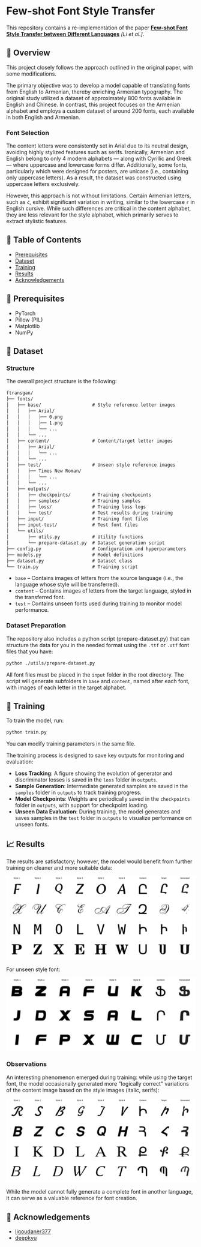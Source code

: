 # Few-shot Font Style Transfer

This repository contains a re-implementation of the paper [**Few-shot Font Style Transfer between Different Languages**](https://openaccess.thecvf.com/content/WACV2021/papers/Li_Few-Shot_Font_Style_Transfer_Between_Different_Languages_WACV_2021_paper.pdf) *[Li et al.]*.

## 👀 Overview
This project closely follows the approach outlined in the original paper, with some modifications.

The primary objective was to develop a model capable of translating fonts from English to Armenian, thereby enriching Armenian typography. The original study utilized a dataset of approximately 800 fonts available in English and Chinese. In contrast, this project focuses on the Armenian alphabet and employs a custom dataset of around 200 fonts, each available in both English and Armenian.

### Font Selection
The content letters were consistently set in Arial due to its neutral design, avoiding highly stylized features such as serifs. Ironically, Armenian and English belong to only 4 modern alphabets — along with Cyrillic and Greek — where uppercase and lowercase forms differ. Additionally, some fonts, particularly which were designed for posters, are unicase (i.e., containing only uppercase letters). As a result, the dataset was constructed using uppercase letters exclusively.

However, this approach is not without limitations. Certain Armenian letters, such as `Հ`, exhibit significant variation in writing, similar to the lowercase `r` in English cursive. While such differences are critical in the content alphabet, they are less relevant for the style alphabet, which primarily serves to extract stylistic features.

## 📜 Table of Contents
- [Prerequisites](#🚀-prerequisites)
- [Dataset](#📂-dataset)
- [Training](#🎯-training)
- [Results](#📈-results)
- [Acknowledgements](#🙌-acknowledgements)

## 🚀 Prerequisites

- PyTorch
- Pillow (PIL)
- Matplotlib
- NumPy

## 📂 Dataset
### Structure
The overall project structure is the following:
```
ftransgan/
├── fonts/
│   ├── base/                   # Style reference letter images
│   │   ├── Arial/
│   │   │   ├── 0.png
│   │   │   ├── 1.png
│   │   │   └── ...
│   │   └── ...
│   ├── content/                # Content/target letter images
│   │   ├── Arial/
│   │   │   └── ...
│   │   └── ...
│   ├── test/                   # Unseen style reference images
│   │   ├── Times New Roman/
│   │   │   └── ...
│   │   └── ...
│   ├── outputs/
│   │   ├── checkpoints/        # Training checkpoints
│   │   ├── samples/            # Training samples
│   │   ├── loss/               # Training loss logs
│   │   └── test/               # Test results during training
│   ├── input/                  # Training font files
│   ├── input-test/             # Test font files
│   └── utils/
│       ├── utils.py            # Utility functions
│       └── prepare-dataset.py  # Dataset generation script
├── config.py                   # Configuration and hyperparameters
├── models.py                   # Model definitions
├── dataset.py                  # Dataset class
└── train.py                    # Training script
```


- `base` – Contains images of letters from the source language (i.e., the language whose style will be transferred).  
- `content` – Contains images of letters from the target language, styled in the transferred font.  
- `test` – Contains unseen fonts used during training to monitor model performance.  

### Dataset Preparation  

The repository also includes a python script (prepare-dataset.py) that can structure the data for you in the needed format using the `.ttf` or `.otf` font files that you have:
```bash
python ./utils/prepare-dataset.py
```

All font files must be placed in the `input` folder in the root directory. The script will generate subfolders in `base` and `content`, named after each font, with images of each letter in the target alphabet.

## 🎯 Training
To train the model, run:
```bash
python train.py
```
You can modify training parameters in the same file.

The training process is designed to save key outputs for monitoring and evaluation:  

- **Loss Tracking**: A figure showing the evolution of generator and discriminator losses is saved in the `loss` folder in `outputs`.  
- **Sample Generation**: Intermediate generated samples are saved in the `samples` folder in `outputs` to track training progress.  
- **Model Checkpoints**: Weights are periodically saved in the `checkpoints` folder in `outputs`, with support for checkpoint loading.  
- **Unseen Data Evaluation**: During training, the model generates and saves samples in the `test` folder in `outputs` to visualize performance on unseen fonts.  

## 📈 Results
The results are satisfactory; however, the model would benefit from further training on cleaner and more suitable data:  

![training-results](/images/training.jpg "Training Results")

For unseen style font:

![test-results](/images/test.jpg "Test Results")

### Observations  

An interesting phenomenon emerged during training: while using the target font, the model occasionally generated more "logically correct" variations of the content image based on the style images (italic, serifs):

![better-results](/images/better-results.jpg "Better Results")

While the model cannot fully generate a complete font in another language, it can serve as a valuable reference for font creation.  

## 🙌 Acknowledgements
- [ligoudaner377](https://github.com/ligoudaner377/font_translator_gan)
- [deepkyu](https://github.com/deepkyu/multilingual-font-style-transfer)